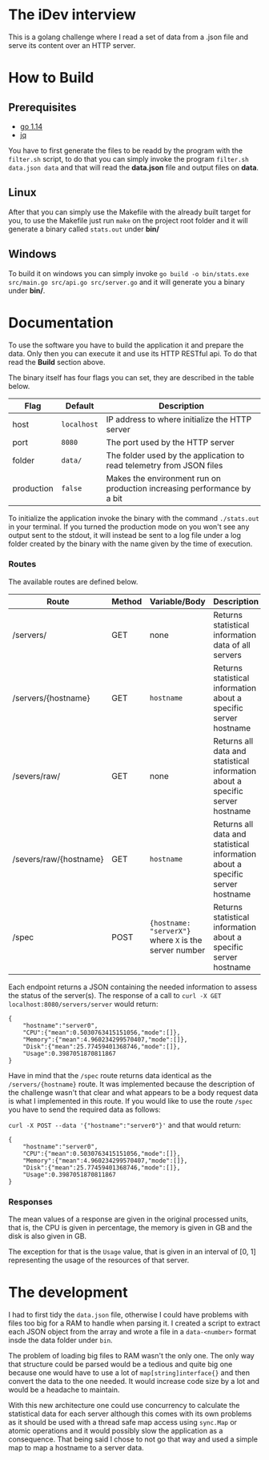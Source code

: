 # The iDev interview

This is a golang challenge where I read a set of data from a .json file and
serve its content over an HTTP server.

# How to Build

## Prerequisites

- [go 1.14](https://golang.org/dl/)
- [jq](https://stedolan.github.io/jq/download/)

You have to first generate the files to be readd by the program with the
`filter.sh` script, to do that you can simply invoke the program `filter.sh
data.json data` and that will read the **data.json** file and output files on
**data**.

## Linux

After that you can simply use the Makefile with the already built target for
you, to use the Makefile just run `make` on the project root folder and it will
generate a binary called `stats.out` under **bin/**

## Windows

To build it on windows you can simply invoke `go build -o bin/stats.exe
src/main.go src/api.go src/server.go` and it will generate you a binary under
**bin/**.

# Documentation

To use the software you have to build the application it and prepare the data.
Only then you can execute it and use its HTTP RESTful api. To do that read the
**Build** section above.

The binary itself has four flags you can set, they are described in the table
below.

| Flag | Default | Description |
|------|---------|-------------|
| host | `localhost`| IP address to where initialize the HTTP server |
| port | `8080` | The port used by the HTTP server |
| folder | `data/` | The folder used by the application to read telemetry from JSON files |
| production | `false` | Makes the environment run on production increasing performance by a bit |

To initialize the application invoke the binary with the command `./stats.out`
in your terminal. If you turned the production mode on you won't see any output
sent to the stdout, it will instead be sent to a log file under a log folder
created by the binary with the name given by the time of execution.

### Routes

The available routes are defined below.

| Route | Method | Variable/Body | Description |
|-------|--------|----------|-------------|
| /servers/ | GET | none | Returns statistical information data of all servers |
| /servers/{hostname} | GET | `hostname` | Returns statistical information about a specific server hostname |
| /severs/raw/ | GET | none | Returns all data and statistical information about a specific server hostname |
| /severs/raw/{hostname} | GET | `hostname` | Returns all data and statistical information about a specific server hostname |
| /spec | POST | `{hostname: "serverX"}` where `X` is the server number | Returns statistical information about a specific server hostname |

Each endpoint returns a JSON containing the needed information to assess the
status of the server(s). The response of a call to
`curl -X GET localhost:8080/servers/server` would return:

```
{
    "hostname":"server0",
    "CPU":{"mean":0.5030763415151056,"mode":[]},
    "Memory":{"mean":4.960234299570407,"mode":[]},
    "Disk":{"mean":25.77459401368746,"mode":[]},
    "Usage":0.3987051870811867
}
```

Have in mind that the `/spec` route returns data identical as the
`/servers/{hostname}` route. It was implemented because the description of the
challenge wasn't that clear and what appears to be a body request data is what I
implemented in this route. If you would like to use the route `/spec` you have
to send the required data as follows:

`curl -X POST --data '{"hostname":"server0"}'` and  that would return:

```
{
    "hostname":"server0",
    "CPU":{"mean":0.5030763415151056,"mode":[]},
    "Memory":{"mean":4.960234299570407,"mode":[]},
    "Disk":{"mean":25.77459401368746,"mode":[]},
    "Usage":0.3987051870811867
}
```

### Responses

The mean values of a response are given in the original processed units, that
is, the CPU is given in percentage, the memory is given in GB and the disk is
also given in GB.

The exception for that is the `Usage` value, that is given in an interval of [0,
1] representing the usage of the resources of that server.

# The development

I had to first tidy the `data.json` file, otherwise I could have problems with
files too big for a RAM to handle when parsing it. I created a script to extract
each JSON object from the array and wrote a file in a `data-<number>` format
insde the data folder under `bin`.

The problem of loading big files to RAM wasn't the only one. The only way that
structure could be parsed would be a tedious and quite big one because one would
have to use a lot of `map[string]interface{}` and then convert the data to the
one needed. It would increase code size by a lot and would be a headache to
maintain.

With this new architecture one could use concurrency to calculate the
statistical data for each server although this comes with its own problems as it
should be used with a thread safe map access using `sync.Map` or atomic
operations and it would possibly slow the application as a consequence. That
being said I chose to not go that way and used a simple map to map a hostname to
a server data.